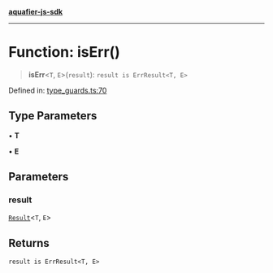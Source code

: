 [**aquafier-js-sdk**](../README.md)

***

# Function: isErr()

> **isErr**\<`T`, `E`\>(`result`): `result is ErrResult<T, E>`

Defined in: [type\_guards.ts:70](https://github.com/inblockio/aqua-verifier-js-lib/blob/09413c69301a51b584d51846ffabc4d8f820b4fa/src/type_guards.ts#L70)

## Type Parameters

• **T**

• **E**

## Parameters

### result

[`Result`](../type-aliases/Result.md)\<`T`, `E`\>

## Returns

`result is ErrResult<T, E>`
